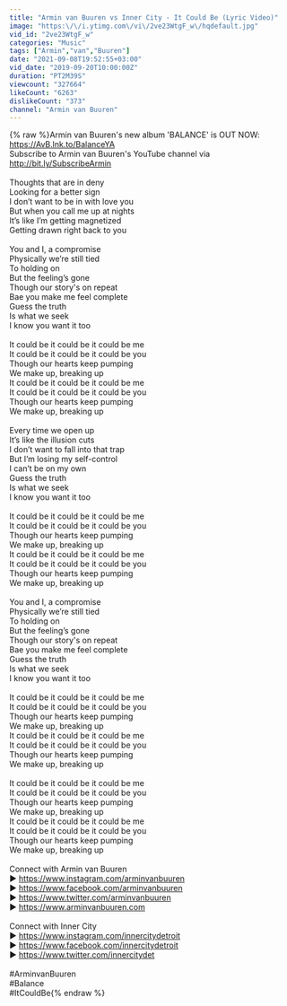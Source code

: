 ```yaml
---
title: "Armin van Buuren vs Inner City - It Could Be (Lyric Video)"
image: "https:\/\/i.ytimg.com\/vi\/2ve23WtgF_w\/hqdefault.jpg"
vid_id: "2ve23WtgF_w"
categories: "Music"
tags: ["Armin","van","Buuren"]
date: "2021-09-08T19:52:55+03:00"
vid_date: "2019-09-20T10:00:00Z"
duration: "PT2M39S"
viewcount: "327664"
likeCount: "6263"
dislikeCount: "373"
channel: "Armin van Buuren"
---
```

{% raw %}Armin van Buuren's new album 'BALANCE' is OUT NOW: <a rel="nofollow" target="blank" href="https://AvB.lnk.to/BalanceYA">https://AvB.lnk.to/BalanceYA</a><br />Subscribe to Armin van Buuren's YouTube channel via <a rel="nofollow" target="blank" href="http://bit.ly/SubscribeArmin">http://bit.ly/SubscribeArmin</a><br /><br />Thoughts that are in deny<br />Looking for a better sign<br />I don’t want to be in with love you<br />But when you call me up at nights <br />It’s like I’m getting magnetized<br />Getting drawn right back to you<br /><br />You and I, a compromise <br />Physically we’re still tied<br />To holding on<br />But the feeling’s gone <br />Though our story's on repeat <br />Bae you make me feel complete <br />Guess the truth<br />Is what we seek<br />I know you want it too<br /><br />It could be it could be it could be me <br />It could be it could be it could be you<br />Though our hearts keep pumping<br />We make up, breaking up<br />It could be it could be it could be me <br />It could be it could be it could be you<br />Though our hearts keep pumping<br />We make up, breaking up<br /><br />Every time we open up <br />It’s like the illusion cuts<br />I don’t want to fall into that trap<br />But I’m losing my self-control <br />I can’t be on my own<br />Guess the truth<br />Is what we seek<br />I know you want it too<br /><br />It could be it could be it could be me <br />It could be it could be it could be you<br />Though our hearts keep pumping<br />We make up, breaking up<br />It could be it could be it could be me <br />It could be it could be it could be you<br />Though our hearts keep pumping<br />We make up, breaking up<br /><br />You and I, a compromise <br />Physically we’re still tied<br />To holding on<br />But the feeling’s gone <br />Though our story's on repeat <br />Bae you make me feel complete <br />Guess the truth<br />Is what we seek<br />I know you want it too<br /><br />It could be it could be it could be me <br />It could be it could be it could be you<br />Though our hearts keep pumping<br />We make up, breaking up<br />It could be it could be it could be me <br />It could be it could be it could be you<br />Though our hearts keep pumping<br />We make up, breaking up<br /><br />It could be it could be it could be me <br />It could be it could be it could be you<br />Though our hearts keep pumping<br />We make up, breaking up<br />It could be it could be it could be me <br />It could be it could be it could be you<br />Though our hearts keep pumping<br />We make up, breaking up<br /><br />Connect with Armin van Buuren<br />▶ <a rel="nofollow" target="blank" href="https://www.instagram.com/arminvanbuuren">https://www.instagram.com/arminvanbuuren</a><br />▶ <a rel="nofollow" target="blank" href="https://www.facebook.com/arminvanbuuren">https://www.facebook.com/arminvanbuuren</a><br />▶ <a rel="nofollow" target="blank" href="https://www.twitter.com/arminvanbuuren">https://www.twitter.com/arminvanbuuren</a><br />▶ <a rel="nofollow" target="blank" href="https://www.arminvanbuuren.com">https://www.arminvanbuuren.com</a><br /><br />Connect with Inner City<br />▶ <a rel="nofollow" target="blank" href="https://www.instagram.com/innercitydetroit">https://www.instagram.com/innercitydetroit</a><br />▶ <a rel="nofollow" target="blank" href="https://www.facebook.com/innercitydetroit">https://www.facebook.com/innercitydetroit</a><br />▶ <a rel="nofollow" target="blank" href="https://www.twitter.com/innercitydet">https://www.twitter.com/innercitydet</a><br /><br />#ArminvanBuuren<br />#Balance<br />#ItCouldBe{% endraw %}
